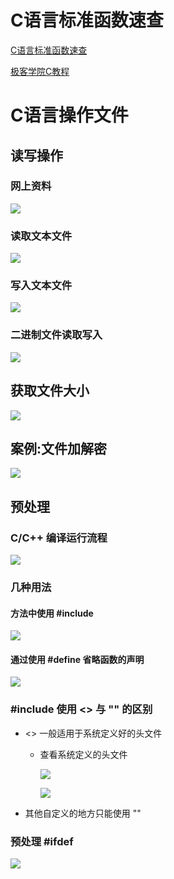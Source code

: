 # C语言标准函数速查

[C语言标准函数速查](http://ganquan.info/standard-c/)

[极客学院C教程](http://wiki.jikexueyuan.com/project/c/)

# C语言操作文件

## 读写操作

### 网上资料

![](pics/01.png)

### 读取文本文件

![](pics/02.png)

### 写入文本文件

![](pics/03.png)

### 二进制文件读取写入

![](pics/04.png)

## 获取文件大小

![](pics/05.png)

## 案例:文件加解密

![](pics/06.png)

## 预处理

### C/C++ 编译运行流程

![](pics/07.png)

### 几种用法

#### 方法中使用 #include

![](pics/08.png)

#### 通过使用 #define 省略函数的声明

![](pics/09.png)

### #include 使用 <> 与 "" 的区别

- <> 一般适用于系统定义好的头文件

  - 查看系统定义的头文件

  	![](pics/10.png)

  	![](pics/11.png)

- 其他自定义的地方只能使用 ""

### 预处理 #ifdef

![](pics/12.png)
